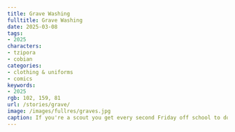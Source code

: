 ```yaml
---
title: Grave Washing
fulltitle: Grave Washing
date: 2025-03-08
tags:
- 2025
characters:
- tzipora
- cobian
categories:
- clothing & uniforms
- comics
keywords:
- 2025
rgb: 102, 159, 81
url: /stories/grave/
image: /images/fullres/graves.jpg
caption: If you're a scout you get every second Friday off school to do something useful in the community, like clean gravestones or some gardening.
---
```


